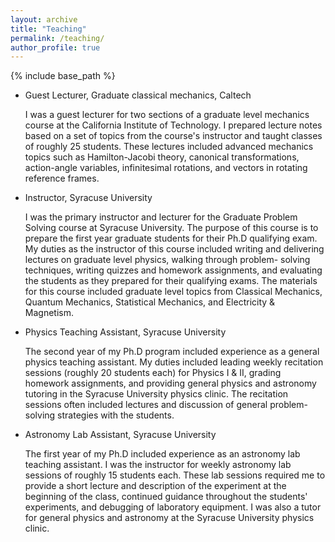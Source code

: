 ```yaml
---
layout: archive
title: "Teaching"
permalink: /teaching/
author_profile: true
---
```


{% include base_path %}

* Guest Lecturer, Graduate classical mechanics, Caltech

  I was a guest lecturer for two sections of a graduate level mechanics course at the 
  California Institute of Technology. I prepared lecture notes based on a set 
  of topics from the course's instructor and taught classes of roughly 25 
  students. These lectures included advanced mechanics topics 
  such as Hamilton-Jacobi theory, canonical transformations, action-angle variables, 
  infinitesimal rotations, and vectors in rotating reference frames.

* Instructor, Syracuse University

  I was the primary instructor and lecturer for the 
  Graduate Problem Solving course at Syracuse University. 
  The purpose of this course is to prepare the first year graduate 
  students for their Ph.D qualifying exam. My duties as the 
  instructor of this course included writing and delivering 
  lectures on graduate level physics, walking through problem-
  solving techniques, writing quizzes and homework assignments, and 
  evaluating the students as they prepared for their qualifying 
  exams. The materials for this course included graduate level 
  topics from Classical Mechanics, Quantum Mechanics, Statistical 
  Mechanics, and Electricity & Magnetism.

* Physics Teaching Assistant, Syracuse University

  The second year of my Ph.D program included experience as a 
  general physics teaching assistant. My duties included leading 
  weekly recitation sessions (roughly 20 students each) for Physics 
  I & II, grading homework assignments, and providing general 
  physics and astronomy tutoring in the Syracuse University physics 
  clinic. The recitation sessions often included lectures and 
  discussion of general problem-solving strategies with the 
  students.

* Astronomy Lab Assistant, Syracuse University

  The first year of my Ph.D included experience as an astronomy lab 
  teaching assistant. I was the instructor for weekly astronomy lab 
  sessions of roughly 15 students each. These lab sessions required 
  me to provide a short lecture and description of the experiment 
  at the beginning of the class, continued guidance throughout the 
  students' experiments, and debugging of laboratory equipment. I 
  was also a tutor for general physics and astronomy at the 
  Syracuse University physics clinic.
